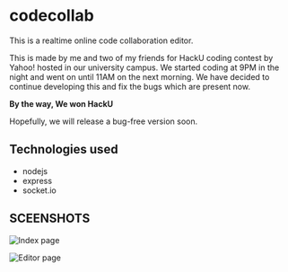 # codecollab

This is a realtime online code collaboration editor.

This is made by me and two of my friends for
HackU coding contest by Yahoo! hosted in our
university campus. We started coding at 9PM in
the night and went on until 11AM on the next
morning. We have decided to continue developing
this and fix the bugs which are present now.

**By the way, We won HackU**


Hopefully, we will release a bug-free version soon.

## Technologies used
 * nodejs
 * express
 * socket.io

## SCEENSHOTS

![Index page](http://github.com/pksunkara/codecollab/raw/master/public/screenshots/Index.png "Index page")

![Editor page](http://github.com/pksunkara/codecollab/raw/master/public/screenshots/Code.png "Editor page")
